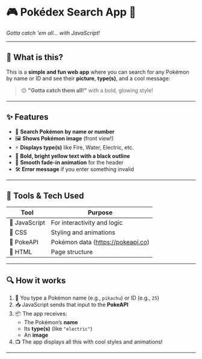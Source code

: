 # 🎮 Pokédex Search App 📱  
*Gotta catch 'em all… with JavaScript!*

---

## 🧩 What is this?

This is a **simple and fun web app** where you can search for any Pokémon by name or ID and see their **picture**, **type(s)**, and a cool message:

> 🟡 **"Gotta catch them all!"** with a bold, glowing style!

---

## ✨ Features

- 🌟 **Search Pokémon by name or number**  
- 🖼️ **Shows Pokémon image** (front view!)  
- ⚡ **Displays type(s)** like Fire, Water, Electric, etc.  
- 🎨 **Bold, bright yellow text with a black outline**  
- 🌈 **Smooth fade-in animation** for the header  
- 🛠️ **Error message** if you enter something invalid

---

## 🧰 Tools & Tech Used

| Tool        | Purpose                        |
|-------------|---------------------------------|
| 🧪 JavaScript | For interactivity and logic     |
| 🎨 CSS        | Styling and animations          |
| 🔗 PokeAPI    | Pokémon data (https://pokeapi.co) |
| 🧱 HTML       | Page structure                 |

---

## 🔍 How it works

1. 🧍 You type a Pokémon name (e.g., `pikachu`) or ID (e.g., `25`)
2. 📥 JavaScript sends that input to the **PokeAPI**
3. 📦 The app receives:
   - The Pokémon’s **name**
   - Its **type(s)** (like `"electric"`)
   - An **image**
4. 📺 The app displays all this with cool styles and animations!

---

